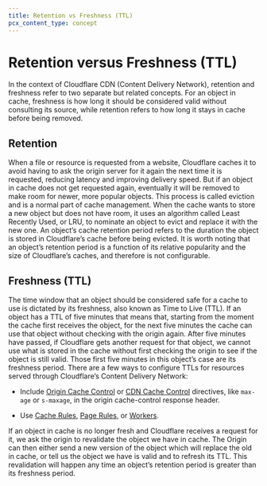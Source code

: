 ```yaml
---
title: Retention vs Freshness (TTL)
pcx_content_type: concept
---
```


# Retention versus Freshness (TTL)

In the context of Cloudflare CDN (Content Delivery Network), retention and freshness refer to two separate but related concepts. For an object in cache, freshness is how long it should be considered valid without consulting its source, while retention refers to how long it stays in cache before being removed.

## Retention

When a file or resource is requested from a website, Cloudflare caches it to avoid having to ask the origin server for it again the next time it is requested, reducing latency and improving delivery speed. But if an object in cache does not get requested again, eventually it will be removed to make room for newer, more popular objects. This process is called eviction and is a normal part of cache management. When the cache wants to store a new object but does not have room, it uses an algorithm called Least Recently Used, or LRU, to nominate an object to evict and replace it with the new one. An object’s cache retention period refers to the duration the object is stored in Cloudflare’s cache before being evicted. It is worth noting that an object’s retention period is a function of its relative popularity and the size of Cloudflare’s caches, and therefore is not configurable.

## Freshness (TTL)

The time window that an object should be considered safe for a cache to use is dictated by its freshness, also known as Time to Live (TTL). If an object has a TTL of five minutes that means that, starting from the moment the cache first receives the object, for the next five minutes the cache can use that object without checking with the origin again. After five minutes have passed, if Cloudflare gets another request for that object, we cannot use what is stored in the cache without first checking the origin to see if the object is still valid. Those first five minutes in this object’s case are its freshness period. There are a few ways to configure TTLs for resources served through Cloudflare’s Content Delivery Network:

- Include [Origin Cache Control](/cache/concepts/cache-control/) or [CDN Cache Control](/cache/concepts/cache-control/) directives, like `max-age` or `s-maxage`, in the origin cache-control response header.

- Use [Cache Rules](/cache/how-to/cache-rules/), [Page Rules](/cache/how-to/edge-browser-cache-ttl/create-page-rules/), or [Workers](/cache/concepts/interact-with-workers/).

If an object in cache is no longer fresh and Cloudflare receives a request for it, we ask the origin to revalidate the object we have in cache. The Origin can then either send a new version of the object which will replace the old in cache, or tell us the object we have is valid and to refresh its TTL. This revalidation will happen any time an object’s retention period is greater than its freshness period.